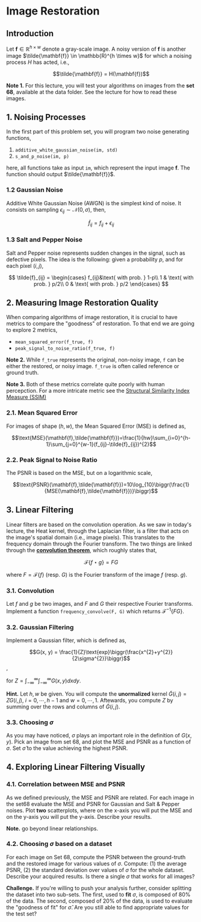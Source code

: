 # Image Restoration

## Introduction

Let $\mathbf{f} \in \mathbb{R}^{h \times w}$ denote a gray-scale image. A noisy version of $\mathbf{f}$ is another image $\tilde{\mathbf{f}} \in \mathbb{R}^{h \times w}$ for which a noising process $H$ has acted, i.e.,

$$\tilde{\mathbf{f}} = H(\mathbf{f})$$

__Note 1.__ For this lecture, you will test your algorithms on images from the __set 68__, available at the data folder. See the lecture for how to read these images.

## 1. Noising Processes

In the first part of this problem set, you will program two noise generating functions,

1. ```additive_white_gaussian_noise(im, std)```
2. ```s_and_p_noise(im, p)```

here, all functions take as input ```im```, which represent the input image $\mathbf{f}$. The function should output $\tilde{\mathbf{f}}$.

### 1.2 Gaussian Noise

Additive White Gaussian Noise (AWGN) is the simplest kind of noise. It consists on sampling $\epsilon_{ij} \sim \mathcal{N}(0, \sigma)$, then,

$$\tilde{f}_{ij} = f_{ij} + \epsilon_{ij}$$

### 1.3 Salt and Pepper Noise

Salt and Pepper noise represents sudden changes in the signal, such as defective pixels. The idea is the following: given a probability $p$, and for each pixel $(i, j)$,

$$
\tilde{f}_{ij} = \begin{cases}
f_{ij}&\text{ with prob. } 1-p\\
1 & \text{ with prob. } p/2\\
0 & \text{ with prob. } p/2
\end{cases}
$$

## 2. Measuring Image Restoration Quality

When comparing algorithms of image restoration, it is crucial to have metrics to compare the "goodness" of restoration. To that end we are going to explore 2 metrics,

- ```mean_squared_error(f_true, f)```
- ```peak_signal_to_noise_ratio(f_true, f)```

__Note 2.__ While ```f_true``` represents the original, non-noisy image, ```f``` can be either the restored, or noisy image. ```f_true``` is often called reference or ground truth.

__Note 3.__ Both of these metrics correlate quite poorly with human percepction. For a more intricate metric see the [Structural Similarity Index Measure (SSIM)](https://en.wikipedia.org/wiki/Structural_similarity)

### 2.1. Mean Squared Error

For images of shape $(h,w)$, the Mean Squared Error (MSE) is defined as,

$$\text{MSE}(\mathbf{f},\tilde{\mathbf{f}})=\frac{1}{hw}\sum_{i=0}^{h-1}\sum_{j=0}^{w-1}(f_{ij}-\tilde{f}_{ij})^{2}$$

### 2.2. Peak Signal to Noise Ratio

The PSNR is based on the MSE, but on a logarithmic scale,

$$\text{PSNR}(\mathbf{f},\tilde{\mathbf{f}})=10\log_{10}\biggr(\frac{1}{MSE(\mathbf{f},\tilde{\mathbf{f}})}\biggr)$$

## 3. Linear Filtering

Linear filters are based on the convolution operation. As we saw in today's lecture, the Heat kernel, through the Laplacian filter, is a filter that acts on the image's spatial domain (i.e., image pixels). This translates to the frequency domain through the Fourier transform. The two things are linked through the [__convolution theorem__](https://en.wikipedia.org/wiki/Convolution_theorem), which roughly states that,

$$\mathcal{F}\{f \star g \} = FG$$

where $F = \mathcal{F}\{f\}$ (resp. $G$) is the Fourier transform of the image $f$ (resp. $g$).

### 3.1. Convolution

Let $f$ and $g$ be two images, and $F$ and $G$ their respective Fourier transforms. Implement a function ```frequency_convolve(F, G)``` which returns $\mathcal{F}^{-1}\{FG\}$.

### 3.2. Gaussian Filtering

Implement a Gaussian filter, which is defined as,

$$G(x, y) = \frac{1}{Z}\text{exp}\biggr(\frac{x^{2}+y^{2}}{2\sigma^{2}}\biggr)$$,

for $Z = \int_{-\infty}^{\infty}\int_{-\infty}^{\infty}G(x, y)dxdy$.

__Hint.__ Let $h, w$ be given. You will compute the __unormalized__ kernel $\tilde{G}(i,j)=ZG(i,j)$, $i=0,\cdots,h-1$ and $w=0,\cdots,1$. Aftewards, you compute $Z$ by summing over the rows and columns of $\tilde{G}(i,j)$.

### 3.3. Choosing $\sigma$

As you may have noticed, $\sigma$ plays an important role in the definition of $G(x, y)$. Pick an image from set 68, and plot the MSE and PSNR as a function of $\sigma$. Set $\hat{\sigma}$ to the value achieving the highest PSNR.

## 4. Exploring Linear Filtering Visually

### 4.1. Correlation between MSE and PSNR

As we defined previously, the MSE and PSNR are related. For each image in the set68 evaluate the MSE and PSNR for Gaussian and Salt & Pepper noises. Plot __two__ scatterplots, where on the x-axis you will put the MSE and on the y-axis you will put the y-axis. Describe your results.

__Note.__ go beyond linear relationships.

### 4.2. Choosing $\sigma$ based on a dataset

For each image on Set 68, compute the PSNR between the ground-truth and the restored image for various values of $\sigma$. Compute: (1) the average PSNR, (2) the standard deviation over values of $\sigma$ for the whole dataset. Describe your acquired results. Is there a single $\sigma$ that works for all images?

__Challenge.__ If you're willing to push your analysis further, consider splitting the dataset into two sub-sets. The first, used to __fit__ $\sigma$, is composed of $80\%$ of the data. The second, composed of $20\%$ of the data, is used to evaluate the "goodness of fit" for $\hat{\sigma}$. Are you still able to find appropriate values for the test set?